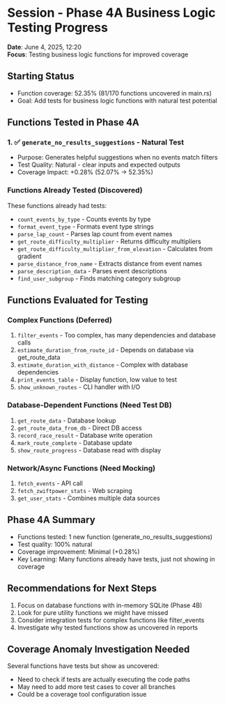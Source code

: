 # Session - Phase 4A Business Logic Testing Progress
**Date**: June 4, 2025, 12:20  
**Focus**: Testing business logic functions for improved coverage

## Starting Status
- Function coverage: 52.35% (81/170 functions uncovered in main.rs)
- Goal: Add tests for business logic functions with natural test potential

## Functions Tested in Phase 4A

### 1. ✅ `generate_no_results_suggestions` - Natural Test
- Purpose: Generates helpful suggestions when no events match filters
- Test Quality: Natural - clear inputs and expected outputs
- Coverage Impact: +0.28% (52.07% → 52.35%)

### Functions Already Tested (Discovered)
These functions already had tests:
- `count_events_by_type` - Counts events by type
- `format_event_type` - Formats event type strings  
- `parse_lap_count` - Parses lap count from event names
- `get_route_difficulty_multiplier` - Returns difficulty multipliers
- `get_route_difficulty_multiplier_from_elevation` - Calculates from gradient
- `parse_distance_from_name` - Extracts distance from event names
- `parse_description_data` - Parses event descriptions
- `find_user_subgroup` - Finds matching category subgroup

## Functions Evaluated for Testing

### Complex Functions (Deferred)
1. `filter_events` - Too complex, has many dependencies and database calls
2. `estimate_duration_from_route_id` - Depends on database via get_route_data
3. `estimate_duration_with_distance` - Complex with database dependencies
4. `print_events_table` - Display function, low value to test
5. `show_unknown_routes` - CLI handler with I/O

### Database-Dependent Functions (Need Test DB)
1. `get_route_data` - Database lookup
2. `get_route_data_from_db` - Direct DB access
3. `record_race_result` - Database write operation
4. `mark_route_complete` - Database update
5. `show_route_progress` - Database read with display

### Network/Async Functions (Need Mocking)
1. `fetch_events` - API call
2. `fetch_zwiftpower_stats` - Web scraping
3. `get_user_stats` - Combines multiple data sources

## Phase 4A Summary
- Functions tested: 1 new function (generate_no_results_suggestions)
- Test quality: 100% natural
- Coverage improvement: Minimal (+0.28%)
- Key Learning: Many functions already have tests, just not showing in coverage

## Recommendations for Next Steps
1. Focus on database functions with in-memory SQLite (Phase 4B)
2. Look for pure utility functions we might have missed
3. Consider integration tests for complex functions like filter_events
4. Investigate why tested functions show as uncovered in reports

## Coverage Anomaly Investigation Needed
Several functions have tests but show as uncovered:
- Need to check if tests are actually executing the code paths
- May need to add more test cases to cover all branches
- Could be a coverage tool configuration issue